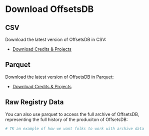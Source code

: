 # Download OffsetsDB

## CSV

Download the latest version of OffsetsDB in CSV:

- [Download Credits & Projects](https://carbonplan-offsets-db.s3.us-west-2.amazonaws.com/archive/latest/offsets-db.csv.zip)

## Parquet

Download the latest version of OffsetsDB in [Parquet](https://parquet.apache.org/):

- [Download Credits & Projects](https://carbonplan-offsets-db.s3.us-west-2.amazonaws.com/archive/latest/offsets-db.parquet.zip)

## Raw Registry Data

You can also use parquet to access the full archive of OffsetsDB, representing the full history of the produciton of OffsetsDB:

```python
# TK an example of how we want folks to work with archive data
```
